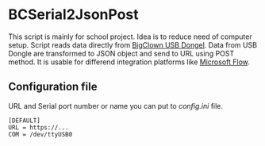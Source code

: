 # BCSerial2JsonPost

This script is mainly for school project. Idea is to reduce need of computer setup. Script reads data directly from [BigClown USB Dongel](https://www.bigclown.com/doc/interfaces/serial-port-json/). Data from USB Dongle are transformed to JSON object and send to URL using POST method. It is usable for differend integration platforms like [Microsoft Flow](https://flow.microsoft.com/).

## Configuration file

URL and Serial port number or name you can put to _config.ini_ file.

```
[DEFAULT]
URL = https://...
COM = /dev/ttyUSB0
```